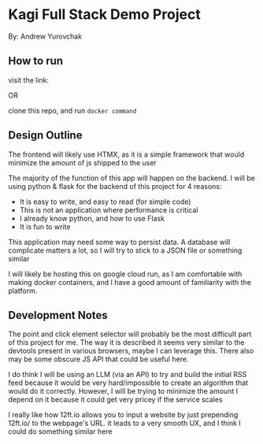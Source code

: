 # Kagi Full Stack Demo Project

By: Andrew Yurovchak

## How to run

visit the link: <link-here>

OR

clone this repo, and run `docker command`

## Design Outline

The frontend will likely use HTMX, as it is a simple framework that would minimize the amount of js shipped to the user

The majority of the function of this app will happen on the backend. I will be using python & flask for the backend of this project for 4 reasons:

- It is easy to write, and easy to read (for simple code)
- This is not an application where performance is critical
- I already know python, and how to use Flask
- It is fun to write

This application may need some way to persist data. A database will complicate matters a lot, so I will try to stick to a JSON file or something similar

I will likely be hosting this on google cloud run, as I am comfortable with making docker containers, and I have a good amount of familiarity with the platform.

## Development Notes

The point and click element selector will probably be the most difficult part of this project for me. The way it is described it seems very similar to the devtools present in various browsers, maybe I can leverage this. There also may be some obscure JS API that could be useful here.

I do think I will be using an LLM (via an API) to try and build the initial RSS feed because it would be very hard/impossible to create an algorithm that would do it correctly. However, I will be trying to minimize the amount I depend on it because it could get very pricey if the service scales

I really like how 12ft.io allows you to input a website by just prepending 12ft.io/ to the webpage's URL. it leads to a very smooth UX, and I think I could do something similar here
